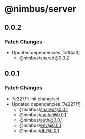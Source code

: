 # @nimbus/server

## 0.0.2

### Patch Changes

- Updated dependencies [1c1f4a3]
  - @nimbus/shared@0.0.2

## 0.0.1

### Patch Changes

- 7e2271f: init changeset
- Updated dependencies [7e2271f]
  - @nimbus/shared@0.0.1
  - @nimbus/cache@0.0.1
  - @nimbus/auth@0.0.1
  - @nimbus/env@0.0.1
  - @nimbus/db@0.0.1
